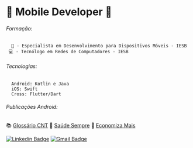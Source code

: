 # 📱 Mobile Developer 📱

###### Formação:
      📱 - Especialista em Desenvolvimento para Dispositivos Móveis - IESB 
     💻 - Tecnólogo em Redes de Computadores - IESB

###### Tecnologias:
      Android: Kotlin e Java
      iOS: Swift
      Cross: Flutter/Dart 
      
###### Publicações Android:
   📚 [Glossário CNT](https://play.google.com/store/apps/details?id=br.org.cnt.glossario_cnt)
   💊 [Saúde Sempre](https://play.google.com/store/apps/details?id=com.saude_sempre)
   🛒 [Economiza Mais](https://play.google.com/store/apps/details?id=br.com.economizamais_app)
   
   [![Linkedin Badge](https://img.shields.io/badge/-LinkedIn-blue?style=for-the-badge&logo=Linkedin&logoColor=white&link=https:https://www.linkedin.com/in/danilonogueirateixeira/)](https://www.linkedin.com/in/danilonogueirateixeira/)
[![Gmail Badge](https://img.shields.io/badge/-Gmail-c14438?style=for-the-badge&logo=Gmail&logoColor=white&link=mailto:danilonogueirateixeira@gmail.com)](mailto:danilonogueirateixeira@gmail.com)





<!--
**danilonogueirateixeira/danilonogueirateixeira** is a ✨ _special_ ✨ repository because its `README.md` (this file) appears on your GitHub profile.

Here are some ideas to get you started:

- 🔭 I’m currently working on Flutter
- 🌱 I’m currently learning ...
- 👯 I’m looking to collaborate on ...
- 🤔 I’m looking for help with ...
- 💬 Ask me about ...
- 📫 How to reach me: ...
- 😄 Pronouns: ...
- ⚡ Fun fact: ...
  
